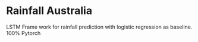 # Rainfall Australia
 LSTM Frame work for rainfall prediction with logistic regression as baseline. 100% Pytorch
